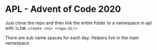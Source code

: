 # APL - Advent of Code 2020

Just clone the repo and then link the entire folder to a namespace in apl with `]LINK.create <ns> <repo-dir>`.

There are sub name spaces for each day. Helpers live in the main namespace.
